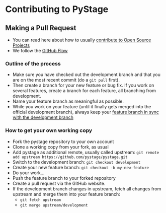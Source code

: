 # Contributing to PyStage


## Making a Pull Request

- You can read here about how to usually [contribute to Open Source Projects](https://docs.github.com/en/get-started/quickstart/contributing-to-projects)
- We follow the [GitHub Flow](https://docs.github.com/en/get-started/quickstart/github-flow)

### Outline of the process
- Make sure you have checked out the development branch and that you are on the most recent commit (do a `git pull` first).
- Then create a branch for your new feature or bug fix. If you work on several features, create a branch for each feature, all branching from development.
- Name your feature branch as meaningful as possible.
- While you work on your feature (until it finally gets merged into the official development branch), always keep your [feature branch in sync with the development branch](https://docs.github.com/en/pull-requests/collaborating-with-pull-requests/proposing-changes-to-your-work-with-pull-requests/keeping-your-pull-request-in-sync-with-the-base-branch)

### How to get your own working copy
- Fork the pystage repository to your own account
- Clone a working copy from your fork, as usual
- Add pystage as additional remote, usually called upstream: `git remote add upstream https://github.com/pystage/pystage.git`
- Switch to the development branch: `git checkout development`
- Create your new feature branch: `git checkout -b my-new-feature`
- Do your work...
- Push the feature branch to your forked repository
- Create a pull request via the GitHub website.
- If the development branch changes in upstream, fetch all changes from upstream and merge them into your feature branch:
    - `git fetch upstream`
    - `git merge upstream/development`

